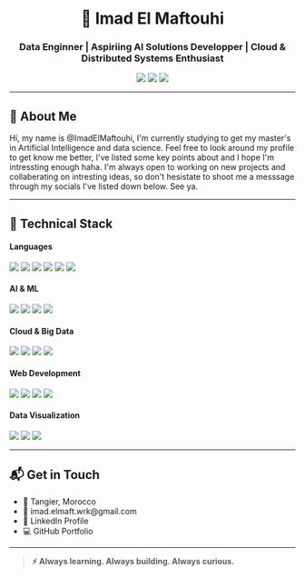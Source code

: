 <h1 align="center">🍂 Imad El Maftouhi</h1>
<h3 align="center">Data Enginner | Aspiriing AI Solutions Developper | Cloud & Distributed Systems Enthusiast</h3>

<p align="center">
  <a href="mailto:imad.elmaft.wrk@gmail.com" style="text-decoration: none;">
    <img src="https://img.shields.io/badge/email-D14836?style=for-the-badge&logo=gmail&logoColor=white" />
  </a>
  <a href="https://www.linkedin.com/in/imad-el-maftouhi/" style="text-decoration: none;">
    <img src="https://img.shields.io/badge/linkedin-0077B5?style=for-the-badge&logo=linkedin&logoColor=white" />
  </a>
  <a href="https://stackexchange.com/users/32754915/imad-el-maftouhi" style="text-decoration: none;">
    <img src="https://img.shields.io/badge/StackExchange-F58025?style=for-the-badge&logo=stackexchange&logoColor=white" />
  </a>
</p>

<hr/>

<h2>👋 About Me</h2>
<p>
Hi, my name is @ImadElMaftouhi, I'm currently studying to get my master's in Artificial Intelligence and data science. Feel free to look around my profile to get know me better, I've listed some key points about and I hope I'm intressting enough haha. I'm always open to working on new projects and collaberating on intresting ideas, so don't hesistate to shoot me a messsage through my socials I've listed down below. See ya.
</p>

<hr/>

<h2>🧠 Technical Stack</h2>

<h4>Languages</h4>
<p>
  <a style="text-decoration:none;"><img src="https://img.shields.io/badge/Python-3776AB?style=flat&logo=python&logoColor=white" /></a>
  <a style="text-decoration:none;"><img src="https://img.shields.io/badge/C-00599C?style=flat&logo=c&logoColor=white" /></a>
  <a style="text-decoration:none;"><img src="https://img.shields.io/badge/C++-00599C?style=flat&logo=c%2B%2B&logoColor=white" /></a>
  <a style="text-decoration:none;"><img src="https://img.shields.io/badge/JavaScript-F7DF1E?style=flat&logo=javascript&logoColor=black" /></a>
  <a style="text-decoration:none;"><img src="https://img.shields.io/badge/PHP-777BB4?style=flat&logo=php&logoColor=white" /></a>
  <a style="text-decoration:none;"><img src="https://img.shields.io/badge/R-276DC3?style=flat&logo=r&logoColor=white" /></a>
</p>

<h4>AI & ML</h4>
<p>
  <a style="text-decoration:none;"><img src="https://img.shields.io/badge/TensorFlow-FF6F00?style=flat&logo=tensorflow&logoColor=white" /></a>
  <a style="text-decoration:none;"><img src="https://img.shields.io/badge/PyTorch-EE4C2C?style=flat&logo=pytorch&logoColor=white" /></a>
  <a style="text-decoration:none;"><img src="https://img.shields.io/badge/scikit--learn-F7931E?style=flat&logo=scikit-learn&logoColor=white" /></a>
  <a style="text-decoration:none;"><img src="https://img.shields.io/badge/NLP-NLTK|spaCy|Transformers-4B8BBE?style=flat" /></a>
</p>

<h4>Cloud & Big Data</h4>
<p>
  <a style="text-decoration:none;"><img src="https://img.shields.io/badge/AWS-232F3E?style=flat&logo=amazon-aws&logoColor=white" /></a>
  <a style="text-decoration:none;"><img src="https://img.shields.io/badge/GCP-4285F4?style=flat&logo=google-cloud&logoColor=white" /></a>
  <a style="text-decoration:none;"><img src="https://img.shields.io/badge/Docker-2496ED?style=flat&logo=docker&logoColor=white" /></a>
  <a style="text-decoration:none;"><img src="https://img.shields.io/badge/Kubernetes-326CE5?style=flat&logo=kubernetes&logoColor=white" /></a>
</p>

<h4>Web Development</h4>
<p>
  <a style="text-decoration:none;"><img src="https://img.shields.io/badge/Django-092E20?style=flat&logo=django&logoColor=white" /></a>
  <a style="text-decoration:none;"><img src="https://img.shields.io/badge/Flask-000000?style=flat&logo=flask&logoColor=white" /></a>
  <a style="text-decoration:none;"><img src="https://img.shields.io/badge/FastAPI-005571?style=flat&logo=fastapi&logoColor=white" /></a>
  <a style="text-decoration:none;"><img src="https://img.shields.io/badge/Node.js-339933?style=flat&logo=nodedotjs&logoColor=white" /></a>
</p>

<h4>Data Visualization</h4>
<p>
  <a style="text-decoration:none;"><img src="https://img.shields.io/badge/Plotly-3F4F75?style=flat&logo=plotly&logoColor=white" /></a>
  <a style="text-decoration:none;"><img src="https://img.shields.io/badge/Tableau-E97627?style=flat&logo=tableau&logoColor=white" /></a>
  <a style="text-decoration:none;"><img src="https://img.shields.io/badge/PowerBI-F2C811?style=flat&logo=powerbi&logoColor=white" /></a>
</p>
<hr/>
<h2>📬 Get in Touch</h2>
<ul>
  <li>📍 Tangier, Morocco</li>
  <li>📧 <a href="mailto:imad.elmaft.wrk@gmail.com" style="text-decoration: none;">imad.elmaft.wrk@gmail.com</a></li>
  <li>💼 <a href="https://www.linkedin.com/in/imad-el-maftouhi/" style="text-decoration: none;">LinkedIn Profile</a></li>
  <li>💻 <a href="https://github.com/ImadElMaftouhi" style="text-decoration: none;">GitHub Portfolio</a></li>
</ul>

<hr/>

<blockquote><strong>⚡ Always learning. Always building. Always curious.</strong></blockquote>
